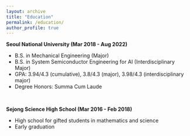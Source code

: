 ```yaml
---
layout: archive
title: "Education"
permalink: /education/
author_profile: true
---
```

**Seoul National University  (Mar 2018 - Aug 2022)**
- B.S. in Mechanical Engineering (Major)
- B.S. in System Semiconductor Engineering for AI (Interdisciplinary Major)
- GPA: 3.94/4.3 (cumulative), 3.8/4.3 (major), 3.98/4.3 (interdisciplinary major)
- Degree Honors: Summa Cum Laude

<br/>

**Sejong Science High School  (Mar 2016 - Feb 2018)**
- High school for gifted students in mathematics and science
- Early graduation
